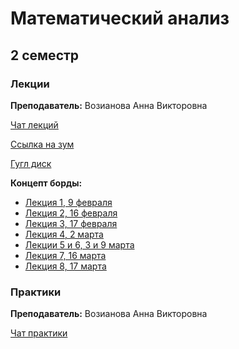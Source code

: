 # Математический анализ

## 2 семестр

### **Лекции**

**Преподаватель:** Возианова Анна Викторовна

[Чат лекций](https://t.me/joinchat/UZyVFA-M0lp__EsG18KBYQ)

[Ссылка на зум](https://itmo.zoom.us/j/82192561093?pwd=WDI2cE9aYkdVQTRGV29jTTVoeFRoZz09)

[Гугл диск](https://drive.google.com/drive/folders/1Z9eCKcLXPg33Rpt_qi1DXonKexxaNdMq)

**Концепт борды:**
* [Лекция 1, 9 февраля](https://app.conceptboard.com/board/32d7-ci1f-h70b-mram-11qq)
* [Лекция 2, 16 февраля](https://app.conceptboard.com/board/9oyn-yo3z-true-b7o0-b26e)
* [Лекция 3, 17 февраля](https://app.conceptboard.com/board/bpq0-i0ry-a942-ee43-iqh2)
* [Лекция 4, 2 марта](https://app.conceptboard.com/board/tfhr-sq88-0t2e-cn0p-yai5)
* [Лекции 5 и 6, 3 и 9 марта](https://app.conceptboard.com/board/k6gh-7ko0-6s4m-brck-7yfh)
* [Лекция 7, 16 марта](https://app.conceptboard.com/board/84uo-cm6f-csdp-b0qf-qi45)
* [Лекция 8, 17 марта](https://app.conceptboard.com/board/xtez-25ob-08b5-7hz2-m53x)

### **Практики**

**Преподаватель:** Возианова Анна Викторовна

[Чат практики](https://t.me/joinchat/AAAAAFTaEWwcDs-cf7hW7g)
